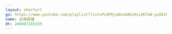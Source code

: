 ```yaml
---
layout: shorturl
go: https://www.youtube.com/playlist?list=PL9P9juNnx4d6iHss2KTaN-yu50iN6K_2a
name: 台灣直播
dt: 240407165155
---
```

